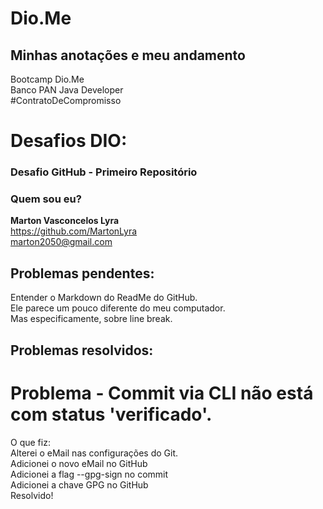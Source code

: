 # Dio.Me
## Minhas anotações e meu andamento
Bootcamp Dio.Me  
Banco PAN Java Developer  
\#ContratoDeCompromisso  


# Desafios DIO:

### Desafio GitHub - Primeiro Repositório





### Quem sou eu?
**Marton Vasconcelos Lyra**  
https://github.com/MartonLyra  
marton2050@gmail.com  



## Problemas pendentes:

Entender o Markdown do ReadMe do GitHub.  
Ele parece um pouco diferente do meu computador.  
Mas especificamente, sobre line break.  



## Problemas resolvidos:

# Problema - Commit via CLI não está com status 'verificado'.

O que fiz:  
Alterei o eMail nas configurações do Git.  
Adicionei o novo eMail no GitHub  
Adicionei a flag --gpg-sign no commit  
Adicionei a chave GPG no GitHub  
Resolvido!  
